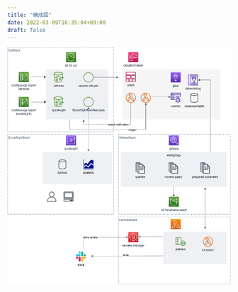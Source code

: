 ```yaml
---
title: "構成図"
date: 2022-03-09T16:35:04+09:00
draft: false
---
```



![](/images/ss_awscost_structure.png)